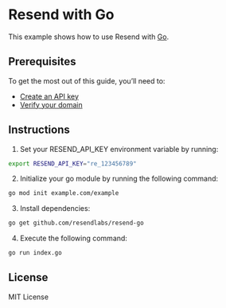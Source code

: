 # Resend with Go

This example shows how to use Resend with [Go](https://go.dev).

## Prerequisites

To get the most out of this guide, you’ll need to:

* [Create an API key](https://resend.com/api-keys)
* [Verify your domain](https://resend.com/domains)

## Instructions

1. Set your RESEND_API_KEY environment variable by running:

```sh
export RESEND_API_KEY="re_123456789"
```

2. Initialize your go module by running the following command:

```sh
go mod init example.com/example
```

3. Install dependencies:

```sh
go get github.com/resendlabs/resend-go
```

4. Execute the following command:

```sh
go run index.go
```

## License

MIT License